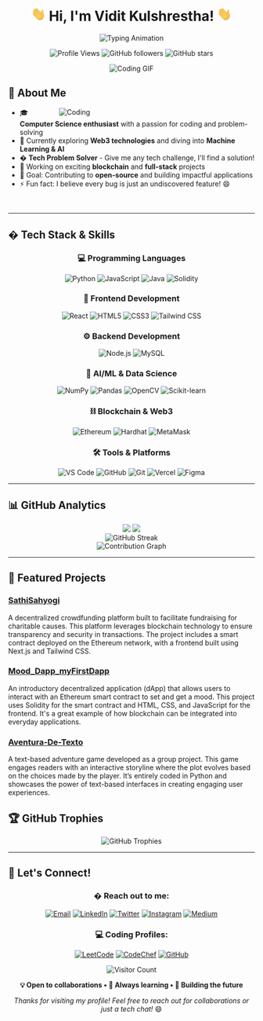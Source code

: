 <h1 align="center">
  <img src="https://raw.githubusercontent.com/ABSphreak/ABSphreak/master/gifs/Hi.gif" width="30px"> 
  Hi, I'm Vidit Kulshrestha! 
  <img src="https://raw.githubusercontent.com/ABSphreak/ABSphreak/master/gifs/Hi.gif" width="30px">
</h1>

<p align="center">
  <img src="https://readme-typing-svg.demolab.com/?lines=Computer+Science+Enthusiast;Full+Stack+Developer;Blockchain+Explorer;AI%2FML+Learner;Problem+Solver&font=Fira%20Code&center=true&width=500&height=50&duration=4000&pause=1000&color=36BCF7" alt="Typing Animation">
</p>

<div align="center">
  
  ![Profile Views](https://komarev.com/ghpvc/?username=viditkulsh&style=for-the-badge&color=blue)
  ![GitHub followers](https://img.shields.io/github/followers/viditkulsh?style=for-the-badge&color=blue)
  ![GitHub stars](https://img.shields.io/github/stars/viditkulsh?style=for-the-badge&color=blue)
  
</div>

<p align="center">
  <img src="https://github.com/viditkulsh/viditkulsh/blob/main/assets/coding.gif" width="400" alt="Coding GIF">
</p>

## 🚀 About Me

<img align="right" alt="Coding" width="400" src="https://cdn.dribbble.com/users/1162077/screenshots/3848914/programmer.gif">

- 🎓 **Computer Science enthusiast** with a passion for coding and problem-solving
- 🌱 Currently exploring **Web3 technologies** and diving into **Machine Learning & AI**
- � **Tech Problem Solver** - Give me any tech challenge, I'll find a solution!
- 🔭 Working on exciting **blockchain** and **full-stack** projects
- 🎯 Goal: Contributing to **open-source** and building impactful applications
- ⚡ Fun fact: I believe every bug is just an undiscovered feature! 😄

<br clear="both">

---


## �️ Tech Stack & Skills

<div align="center">

### 💻 Programming Languages
<p>
  <img src="https://img.shields.io/badge/Python-3776AB?style=for-the-badge&logo=python&logoColor=white" alt="Python"/>
  <img src="https://img.shields.io/badge/JavaScript-F7DF1E?style=for-the-badge&logo=javascript&logoColor=black" alt="JavaScript"/>
  <img src="https://img.shields.io/badge/Java-ED8B00?style=for-the-badge&logo=java&logoColor=white" alt="Java"/>
  <img src="https://img.shields.io/badge/Solidity-363636?style=for-the-badge&logo=solidity&logoColor=white" alt="Solidity"/>
</p>

### 🎨 Frontend Development
<p>
  <img src="https://img.shields.io/badge/React-20232A?style=for-the-badge&logo=react&logoColor=61DAFB" alt="React"/>
  <img src="https://img.shields.io/badge/HTML5-E34F26?style=for-the-badge&logo=html5&logoColor=white" alt="HTML5"/>
  <img src="https://img.shields.io/badge/CSS3-1572B6?style=for-the-badge&logo=css3&logoColor=white" alt="CSS3"/>
  <img src="https://img.shields.io/badge/Tailwind_CSS-38B2AC?style=for-the-badge&logo=tailwind-css&logoColor=white" alt="Tailwind CSS"/>
</p>

### ⚙️ Backend Development
<p>
  <img src="https://img.shields.io/badge/Node.js-43853D?style=for-the-badge&logo=node.js&logoColor=white" alt="Node.js"/>
  <img src="https://img.shields.io/badge/MySQL-00000F?style=for-the-badge&logo=mysql&logoColor=white" alt="MySQL"/>
</p>

### 🤖 AI/ML & Data Science
<p>
  <img src="https://img.shields.io/badge/NumPy-013243?style=for-the-badge&logo=numpy&logoColor=white" alt="NumPy"/>
  <img src="https://img.shields.io/badge/Pandas-150458?style=for-the-badge&logo=pandas&logoColor=white" alt="Pandas"/>
  <img src="https://img.shields.io/badge/OpenCV-27338e?style=for-the-badge&logo=OpenCV&logoColor=white" alt="OpenCV"/>
  <img src="https://img.shields.io/badge/scikit--learn-F7931E?style=for-the-badge&logo=scikit-learn&logoColor=white" alt="Scikit-learn"/>
</p>

### ⛓️ Blockchain & Web3
<p>
  <img src="https://img.shields.io/badge/Ethereum-3C3C3D?style=for-the-badge&logo=Ethereum&logoColor=white" alt="Ethereum"/>
  <img src="https://img.shields.io/badge/Hardhat-FFF100?style=for-the-badge&logo=hardhat&logoColor=black" alt="Hardhat"/>
  <img src="https://img.shields.io/badge/MetaMask-E2761B?style=for-the-badge&logo=metamask&logoColor=white" alt="MetaMask"/>
</p>

### 🛠️ Tools & Platforms
<p>
  <img src="https://img.shields.io/badge/VS_Code-0078D4?style=for-the-badge&logo=visual%20studio%20code&logoColor=white" alt="VS Code"/>
  <img src="https://img.shields.io/badge/GitHub-100000?style=for-the-badge&logo=github&logoColor=white" alt="GitHub"/>
  <img src="https://img.shields.io/badge/Git-F05032?style=for-the-badge&logo=git&logoColor=white" alt="Git"/>
  <img src="https://img.shields.io/badge/Vercel-000000?style=for-the-badge&logo=vercel&logoColor=white" alt="Vercel"/>
  <img src="https://img.shields.io/badge/Figma-F24E1E?style=for-the-badge&logo=figma&logoColor=white" alt="Figma"/>
</p>

</div>

---



## 📊 GitHub Analytics

<div align="center">
  
  <img height="180em" src="https://github-readme-stats.vercel.app/api?username=viditkulsh&show_icons=true&theme=tokyonight&include_all_commits=true&count_private=true"/>
  <img height="180em" src="https://github-readme-stats.vercel.app/api/top-langs/?username=viditkulsh&layout=compact&langs_count=8&theme=tokyonight"/>
  
</div>

<div align="center">
  <img src="https://streak-stats.demolab.com?user=viditkulsh&theme=tokyonight&border_radius=10" alt="GitHub Streak" />
</div>

<div align="center">
  <img src="https://github-readme-activity-graph.vercel.app/graph?username=viditkulsh&theme=tokyo-night&bg_color=1a1b27&color=38bdae&line=70a5fd&point=bf91f3&area=true&hide_border=true" alt="Contribution Graph"/>
</div>

---

## 🌟 Featured Projects

### [SathiSahyogi](https://github.com/viditkulsh/SathiSahyogi)
A decentralized crowdfunding platform built to facilitate fundraising for charitable causes. This platform leverages blockchain technology to ensure transparency and security in transactions. The project includes a smart contract deployed on the Ethereum network, with a frontend built using Next.js and Tailwind CSS.

### [Mood_Dapp_myFirstDapp](https://github.com/viditkulsh/Mood_Dapp_myFirstDapp)
An introductory decentralized application (dApp) that allows users to interact with an Ethereum smart contract to set and get a mood. This project uses Solidity for the smart contract and HTML, CSS, and JavaScript for the frontend. It's a great example of how blockchain can be integrated into everyday applications.

### [Aventura-De-Texto](https://github.com/viditkulsh/Aventura-De-Texto)
A text-based adventure game developed as a group project. This game engages readers with an interactive storyline where the plot evolves based on the choices made by the player. It’s entirely coded in Python and showcases the power of text-based interfaces in creating engaging user experiences.


## 🏆 GitHub Trophies

<div align="center">
  <img src="https://github-profile-trophy.vercel.app/?username=viditkulsh&theme=tokyonight&no-frame=false&no-bg=false&margin-w=4" alt="GitHub Trophies"/>
</div>

---

## 🤝 Let's Connect!

<div align="center">

### � **Reach out to me:**

[![Email](https://img.shields.io/badge/Email-D14836?style=for-the-badge&logo=gmail&logoColor=white)](mailto:viditkul08@gmail.com)
[![LinkedIn](https://img.shields.io/badge/LinkedIn-0077B5?style=for-the-badge&logo=linkedin&logoColor=white)](https://linkedin.com/in/vidit-kulshrestha/)
[![Twitter](https://img.shields.io/badge/Twitter-1DA1F2?style=for-the-badge&logo=twitter&logoColor=white)](https://twitter.com/vidit_kulsh)
[![Instagram](https://img.shields.io/badge/Instagram-E4405F?style=for-the-badge&logo=instagram&logoColor=white)](https://instagram.com/vidit_kulshrestha)
[![Medium](https://img.shields.io/badge/Medium-12100E?style=for-the-badge&logo=medium&logoColor=white)](https://medium.com/@viditkul08)

### 💻 **Coding Profiles:**

[![LeetCode](https://img.shields.io/badge/LeetCode-FFA116?style=for-the-badge&logo=LeetCode&logoColor=black)](https://www.leetcode.com/viditkul08)
[![CodeChef](https://img.shields.io/badge/CodeChef-5B4638?style=for-the-badge&logo=CodeChef&logoColor=white)](https://www.codechef.com/users/viditkul08)
[![GitHub](https://img.shields.io/badge/GitHub-100000?style=for-the-badge&logo=github&logoColor=white)](https://github.com/viditkulsh)

</div>

<div align="center">
  
  ![Visitor Count](https://profile-counter.glitch.me/viditkulsh/count.svg)
  
  **💡 Open to collaborations • 🚀 Always learning • 🎯 Building the future**
  
  *Thanks for visiting my profile! Feel free to reach out for collaborations or just a tech chat!* 😄
  
</div>


